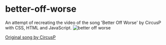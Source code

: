 # better-off-worse

An attempt of recreating the video of the song 'Better Off Worse' by CircusP with CSS, HTML and JavaScript.
![better off worse](https://danilionn.github.io/better-off-worse/assets/hq720.jpg)

[Original song by CircusP](https://www.youtube.com/watch?v=nrsr_-QXCv4)

